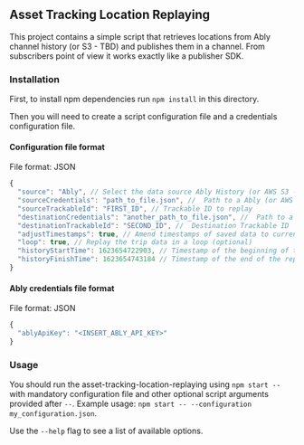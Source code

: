 ## Asset Tracking Location Replaying

This project contains a simple script that retrieves locations from Ably channel history (or S3 - TBD) and publishes them in a channel. From subscribers point of view it works exactly like a publisher SDK.

### Installation

First, to install npm dependencies run `npm install` in this directory.

Then you will need to create a script configuration file and a credentials configuration file.

#### Configuration file format

File format: JSON

```javascript
{
  "source": "Ably", // Select the data source Ably History (or AWS S3 - TBD)
  "sourceCredentials": "path_to_file.json", //  Path to a Ably (or AWS - TBD) credentials file for accessing the data source
  "sourceTrackableId": "FIRST_ID", // Trackable ID to replay
  "destinationCredentials": "another_path_to_file.json", //  Path to a file with Ably destination credentials (optional)
  "destinationTrackableId": "SECOND_ID", //  Destination Trackable ID  (optional)
  "adjustTimestamps": true, // Amend timestamps of saved data to current time (optional)
  "loop": true, // Replay the trip data in a loop (optional)
  "historyStartTime": 1623654722903, // Timestamp of the beginning of the replaying data (optional)
  "historyFinishTime": 1623654743184 // Timestamp of the end of the replaying data (optional)
}
```

#### Ably credentials file format

File format: JSON

```javascript
{
  "ablyApiKey": "<INSERT_ABLY_API_KEY>"
}
```

### Usage

You should run the asset-tracking-location-replaying using `npm start --` with mandatory configuration file and other optional script arguments provided after `--`.
Example usage: `npm start -- --configuration my_configuration.json`.

Use the `--help` flag to see a list of available options.
